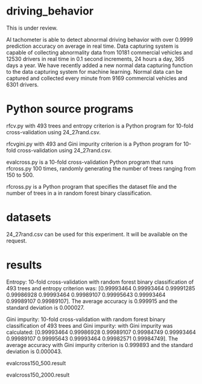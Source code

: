 # driving_behavior
This is under review.

AI tachometer is able to detect abnormal driving behavior with over 0.9999 prediction accuracy on average in real time.
Data capturing system is capable of collecting abnormality data from 10181 commercial vehicles and 12530 drivers 
in real time in 0.1 second increments, 24 hours a day, 365 days a year. We have recently added a new normal data 
capturing function to the data capturing system for machine learning. Normal data can be captured and collected 
every minute from 9169 commercial vehicles and 6301 drivers. 

# Python source programs
rfcv.py with 493 trees and entropy criterion is a Python program for 10-fold cross-validation using 24_27rand.csv.

rfcvgini.py with 493 and Gini impurity criterion is a Python program for 10-fold cross-validation using 24_27rand.csv.

evalcross.py is a 10-fold cross-validation Python program that runs rfcross.py 100 times, randomly generating the number of trees ranging from 150 to 500.

rfcross.py is a Python program that specifies the dataset file and the number of trees in a in random forest binary classification.

# datasets
24_27rand.csv can be used for this experiment.
It will be available on the request.

# results
Entropy:
10-fold cross-validation with random forest binary classification of 493 trees and entropy criterion was: [0.99993464 0.99993464 0.99991285 0.99986928 0.99993464 0.99989107 0.99995643 0.99993464 0.99989107 0.99989107]. The average accuracy is 0.999915 and the standard deviation is 0.000027.

Gini impurity: 
10-fold cross-validation with random forest binary classification of 493 trees and Gini impurity:
with Gini impurity was calculated: [0.99993464 0.99986928 0.99989107 0.99984749 0.99993464 0.99989107 0.99995643 0.99993464 0.99982571 0.99984749]. The average accuracy with Gini impurity criterion is 0.999893 and the standard deviation is 0.000043. 


evalcross150_500.result

evalcross150_2000.result


